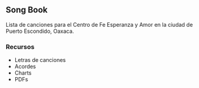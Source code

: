 ## Song Book

Lista de canciones para el Centro de Fe Esperanza y Amor en la ciudad de Puerto Escondido, Oaxaca.

### Recursos
- Letras de canciones
- Acordes
- Charts
- PDFs
